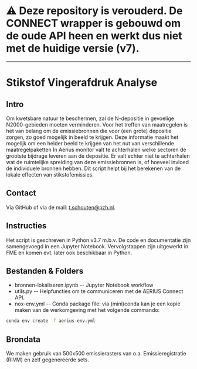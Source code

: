 # ⚠️ Deze repository is verouderd. De CONNECT wrapper is gebouwd om de oude API heen en werkt dus niet met de huidige versie (v7). 





-------------


# Stikstof Vingerafdruk Analyse

## Intro 
Om kwetsbare natuur te beschermen, zal de N-depositie in gevoelige N2000-gebieden moeten verminderen. Voor het treffen van maatregelen is het van belang om de emissiebronnen die voor (een grote) depositie zorgen, zo goed mogelijk in beeld te krijgen. Deze informatie maakt het mogelijk om een helder beeld te krijgen van het nut van verschillende maatregelpaketten
In Aerius monitor valt te achterhalen welke sectoren de grootste bijdrage leveren aan de depositie. Er valt echter niet te achterhalen wat de ruimtelijke spreiding van deze emissiebronnen is, of hoeveel invloed de individuele bronnen hebben. 
Dit script helpt bij het berekenen van de lokale effecten van stikstofemissies. 

## Contact
Via GitHub of via de mail: t.schouten@pzh.nl.

## Instructies
Het script is geschreven in Python v3.7 m.b.v. De code en documentatie zijn samengevoegd in een Jupyter Notebook. Vervolgstappen zijn uitgewerkt in FME en komen evt. later ook beschikbaar in Python.

## Bestanden & Folders
- bronnen-lokaliseren.ipynb -- Jupyter Notebook workflow
- utils.py -- Helpfuncties om te communiceren met de AERIUS Connect API.
- nox-env.yml -- Conda package file: via (mini)conda kan je een kopie maken van de werkomgeving met het volgende commando:
```sh
conda env create -f aerius-env.yml
```

## Brondata
We maken gebruik van 500x500 emissierasters van o.a. Emissieregistratie (RIVM) en zelf gegenereerde sets.
